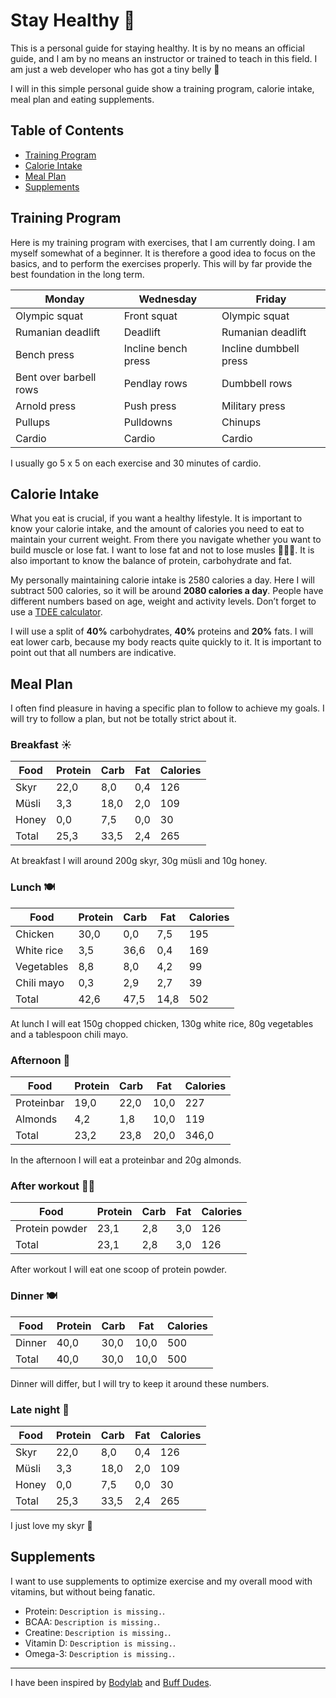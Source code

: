 # Stay Healthy 🍎

This is a personal guide for staying healthy. It is by no means an official guide, and I am by no means an instructor or trained to teach in this field. I am just a web developer who has got a tiny belly 🐷

I will in this simple personal guide show a training program, calorie intake, meal plan and eating supplements.

## Table of Contents

* [Training Program](#training-program)
* [Calorie Intake](#calorie-intake)
* [Meal Plan](#meal-plan)
* [Supplements](#supplements)

## Training Program

Here is my training program with exercises, that I am currently doing. I am myself somewhat of a beginner. It is therefore a good idea to focus on the basics, and to perform the exercises properly. This will by far provide the best foundation in the long term.

| Monday                 | Wednesday           | Friday                 |
|------------------------|---------------------|------------------------|
| Olympic squat          | Front squat         | Olympic squat          |
| Rumanian deadlift      | Deadlift            | Rumanian deadlift      |
| Bench press            | Incline bench press | Incline dumbbell press |
| Bent over barbell rows | Pendlay rows        | Dumbbell rows          |
| Arnold press           | Push press          | Military press         |
| Pullups                | Pulldowns           | Chinups                |
| Cardio                 | Cardio              | Cardio                 |

I usually go 5 x 5 on each exercise and 30 minutes of cardio.

## Calorie Intake

What you eat is crucial, if you want a healthy lifestyle. It is important to know your calorie intake, and the amount of calories you need to eat to maintain your current weight. From there you navigate whether you want to build muscle or lose fat. I want to lose fat and not to lose musles 💪🏻🐷. It is also important to know the balance of protein, carbohydrate and fat. 

My personally maintaining calorie intake is 2580 calories a day. Here I will subtract 500 calories, so it will be around **2080 calories a day**. People have different numbers based on age, weight and activity levels. Don’t forget to use a [TDEE calculator][tdee].

I will use a split of **40%** carbohydrates, **40%** proteins and **20%** fats. I will eat lower carb, because my body reacts quite quickly to it. It is important to point out that all numbers are indicative.

## Meal Plan

I often find pleasure in having a specific plan to follow to achieve my goals. I will try to follow a plan, but not be totally strict about it.

### Breakfast ☀️
| Food  | Protein | Carb | Fat | Calories |
|-------|---------|------|-----|----------|
| Skyr  | 22,0    | 8,0  | 0,4 | 126      |
| Müsli | 3,3     | 18,0 | 2,0 | 109      |
| Honey | 0,0     | 7,5  | 0,0 | 30       |
| Total | 25,3    | 33,5 | 2,4 | 265      |

At breakfast I will around 200g skyr, 30g müsli and 10g honey.

### Lunch 🍽
| Food       | Protein | Carb | Fat  | Calories |
|------------|---------|------|------|----------|
| Chicken    | 30,0    | 0,0  | 7,5  | 195      |
| White rice | 3,5     | 36,6 | 0,4  | 169      |
| Vegetables | 8,8     | 8,0  | 4,2  | 99       |
| Chili mayo | 0,3     | 2,9  | 2,7  | 39       |
| Total      | 42,6    | 47,5 | 14,8 | 502      |

At lunch I will eat 150g chopped chicken, 130g white rice, 80g vegetables and a tablespoon chili mayo.

### Afternoon 🍎
| Food       | Protein | Carb | Fat  | Calories |
|------------|---------|------|------|----------|
| Proteinbar | 19,0    | 22,0 | 10,0 | 227      |
| Almonds    | 4,2     | 1,8  | 10,0 | 119      |
| Total      | 23,2    | 23,8 | 20,0 | 346,0    |

In the afternoon I will eat a proteinbar and 20g almonds.

### After workout 💪🏻
| Food           | Protein | Carb | Fat | Calories |
|----------------|---------|------|-----|----------|
| Protein powder | 23,1    | 2,8  | 3,0 | 126      |
| Total          | 23,1    | 2,8  | 3,0 | 126      |

After workout I will eat one scoop of protein powder.

### Dinner 🍽
| Food   | Protein | Carb | Fat  | Calories |
|--------|---------|------|------|----------|
| Dinner | 40,0    | 30,0 | 10,0 | 500      |
| Total  | 40,0    | 30,0 | 10,0 | 500      |

Dinner will differ, but I will try to keep it around these numbers.

### Late night 🌙
| Food  | Protein | Carb | Fat | Calories |
|-------|---------|------|-----|----------|
| Skyr  | 22,0    | 8,0  | 0,4 | 126      |
| Müsli | 3,3     | 18,0 | 2,0 | 109      |
| Honey | 0,0     | 7,5  | 0,0 | 30       |
| Total | 25,3    | 33,5 | 2,4 | 265      |

I just love my skyr 😬

## Supplements

I want to use supplements to optimize exercise and my overall mood with vitamins, but without being fanatic.
- Protein: `Description is missing.`.
- BCAA: `Description is missing.`.
- Creatine: `Description is missing.`.
- Vitamin D: `Description is missing.`.
- Omega-3: `Description is missing.`.

---

I have been inspired by [Bodylab][bodylab] and [Buff Dudes][buffdudes].

 [bodylab]: https://www.bodylab.dk/
 [buffdudes]: https://www.buffdudes.us/	
 [tdee]: https://tdeecalculator.net/	
